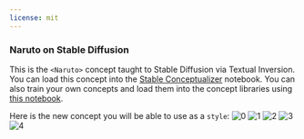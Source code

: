 ```yaml
---
license: mit
---
```

### Naruto on Stable Diffusion
This is the `<Naruto>` concept taught to Stable Diffusion via Textual Inversion. You can load this concept into the [Stable Conceptualizer](https://colab.research.google.com/github/huggingface/notebooks/blob/main/diffusers/stable_conceptualizer_inference.ipynb) notebook. You can also train your own concepts and load them into the concept libraries using [this notebook](https://colab.research.google.com/github/huggingface/notebooks/blob/main/diffusers/sd_textual_inversion_training.ipynb).

Here is the new concept you will be able to use as a `style`:
![<Naruto> 0](https://huggingface.co/sd-concepts-library/naruto/resolve/main/concept_images/0.jpeg)
![<Naruto> 1](https://huggingface.co/sd-concepts-library/naruto/resolve/main/concept_images/2.jpeg)
![<Naruto> 2](https://huggingface.co/sd-concepts-library/naruto/resolve/main/concept_images/4.jpeg)
![<Naruto> 3](https://huggingface.co/sd-concepts-library/naruto/resolve/main/concept_images/1.jpeg)
![<Naruto> 4](https://huggingface.co/sd-concepts-library/naruto/resolve/main/concept_images/3.jpeg)

